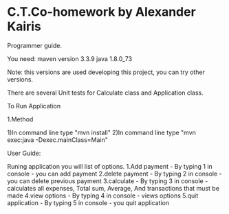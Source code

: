 # C.T.Co-homework by Alexander Kairis

Programmer guide.

You need:
maven version 3.3.9
java 1.8.0_73

Note: this versions are used developing this project,
you can try other versions.

There are several Unit tests for Calculate class and Application class.


To Run Application

1.Method

1)In command line type "mvn install"
2)In command line type "mvn exec:java -Dexec.mainClass=Main" 


User Guide:

Runing application you will list of options.
1.Add payment - By typing 1 in console - you can add payment
2.delete payment - By typing 2 in console - you can delete previous payment
3.calculate - By typing 3 in console - calculates all expenses, Total sum, Average, And transactions that must be made
4.view options - By typing 4 in console - views options
5.quit application - By typing 5 in console - you quit application








